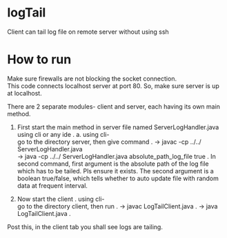 # logTail
Client can tail log file on remote server without using ssh

# How to run
Make sure firewalls are not blocking the socket connection.  
This code connects localhost server at port 80. So, make sure server is up at localhost.  

There are 2 separate modules- client and server, each having its own main method.  
1. First start the main method in server file named ServerLogHandler.java using cli or any ide . 
  a. using cli-  
    go to the directory server, then give command . 
    -> javac -cp ../../ ServerLogHandler.java  
    -> java -cp ../../ ServerLogHandler.java absolute_path_log_file true . 
    In second command, first argument is the absolute path of the log file which has to be tailed. Pls ensure it exists.
    The second argument is a boolean true/false, which tells whether to auto update file with random data at frequent          interval.
    
 2. Now start the client . 
   using cli-  
   go to the directory client, then run . 
   -> javac LogTailClient.java . 
   -> java LogTailClient.java . 


Post this, in the client tab you shall see logs are tailing.
